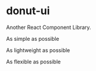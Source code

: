 # donut-ui
Another React Component Library.

As simple as possible

As lightweight as possible

As flexible as possible
